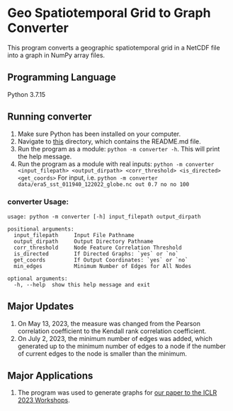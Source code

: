 # Geo Spatiotemporal Grid to Graph Converter

This program converts a geographic spatiotemporal grid in a NetCDF file into a graph in NumPy array files.

## Programming Language

Python 3.7.15

## Running converter

1. Make sure Python has been installed on your computer.
2. Navigate to [this](.) directory, which contains the README.md file.
3. Run the program as a module: `python -m converter -h`. This will print the help message.
4. Run the program as a module with real inputs: `python -m converter <input_filepath> <output_dirpath> <corr_threshold> <is_directed> <get_coords>`
   For input, i.e. `python -m converter data/era5_sst_011940_122022_globe.nc out 0.7 no no 100`

### converter Usage:

```commandline
usage: python -m converter [-h] input_filepath output_dirpath

positional arguments:
  input_filepath     Input File Pathname
  output_dirpath     Output Directory Pathname
  corr_threshold     Node Feature Correlation Threshold
  is_directed        If Directed Graphs: `yes` or `no`
  get_coords         If Output Coordinates: `yes` or `no`
  min_edges          Minimum Number of Edges for All Nodes

optional arguments:
  -h, --help  show this help message and exit
```

## Major Updates

1. On May 13, 2023, the measure was changed from the Pearson correlation coefficient to the Kendall rank correlation coefficient.
2. On July 2, 2023, the minimum number of edges was added, which generated up to the minimum number of edges to a node if the number of current edges to the node is smaller than the minimum.

## Major Applications

1. The program was used to generate graphs for [our paper to the ICLR 2023 Workshops](https://www.climatechange.ai/papers/iclr2023/39).